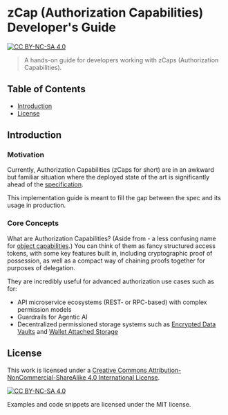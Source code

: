 # zCap (Authorization Capabilities) Developer's Guide

[![CC BY-NC-SA 4.0][cc-by-nc-sa-shield]][cc-by-nc-sa]

> A hands-on guide for developers working with zCaps (Authorization Capabilities).

## Table of Contents

- [Introduction](#introduction)
- [License](#license)

## Introduction

### Motivation

Currently, Authorization Capabilities (zCaps for short) are in an awkward but
familiar situation where the deployed state of the art is significantly ahead
of the [specification](https://w3c-ccg.github.io/zcap-spec/).

This implementation guide is meant to fill the gap between the spec and its usage
in production.

### Core Concepts

What are Authorization Capabilities? (Aside from - a less confusing name for
[object capabilities](https://en.wikipedia.org/wiki/Object-capability_model).)
You can think of them as fancy structured access tokens, with some key features
built in, including cryptographic proof of possession, as well as a compact
way of chaining proofs together for purposes of delegation.

They are incredibly useful for advanced authorization use cases such as for:

* API microservice ecosystems (REST- or RPC-based) with complex permission models
* Guardrails for Agentic AI
* Decentralized permissioned storage systems such as [Encrypted Data
  Vaults](https://identity.foundation/edv-spec/) and [Wallet Attached
  Storage](https://github.com/digitalcredentials/wallet-attached-storage-spec/)

## License
This work is licensed under a
[Creative Commons Attribution-NonCommercial-ShareAlike 4.0 International License][cc-by-nc-sa].

[![CC BY-NC-SA 4.0][cc-by-nc-sa-image]][cc-by-nc-sa]

[cc-by-nc-sa]: http://creativecommons.org/licenses/by-nc-sa/4.0/
[cc-by-nc-sa-image]: https://licensebuttons.net/l/by-nc-sa/4.0/88x31.png
[cc-by-nc-sa-shield]: https://img.shields.io/badge/License-CC%20BY--NC--SA%204.0-lightgrey.svg

Examples and code snippets are licensed under the MIT license.
